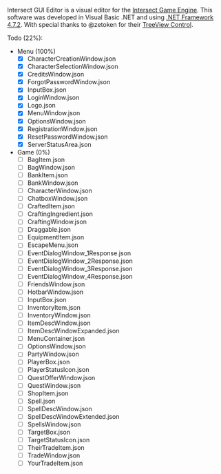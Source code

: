 Intersect GUI Editor is a visual editor for the [Intersect Game Engine](https://www.ascensiongamedev.com). This software was developed in Visual Basic .NET and using [.NET Framework 4.7.2](https://dotnet.microsoft.com/download/dotnet-framework/net472). With special thanks to @zetoken for their [TreeView Control](https://github.com/zetoken/JSon-Editor).

Todo (22%):
- Menu (100%)
  - [x] CharacterCreationWindow.json
  - [x] CharacterSelectionWindow.json
  - [x] CreditsWindow.json
  - [x] ForgotPasswordWindow.json
  - [x] InputBox.json
  - [x] LoginWindow.json
  - [x] Logo.json
  - [x] MenuWindow.json
  - [x] OptionsWindow.json
  - [x] RegistrationWindow.json
  - [x] ResetPasswordWindow.json
  - [x] ServerStatusArea.json
- Game (0%)
  - [ ] BagItem.json
  - [ ] BagWindow.json
  - [ ] BankItem.json
  - [ ] BankWindow.json
  - [ ] CharacterWindow.json
  - [ ] ChatboxWindow.json
  - [ ] CraftedItem.json
  - [ ] CraftingIngredient.json
  - [ ] CraftingWindow.json
  - [ ] Draggable.json
  - [ ] EquipmentItem.json
  - [ ] EscapeMenu.json
  - [ ] EventDialogWindow_1Response.json
  - [ ] EventDialogWindow_2Response.json
  - [ ] EventDialogWindow_3Response.json
  - [ ] EventDialogWindow_4Response.json
  - [ ] FriendsWindow.json
  - [ ] HotbarWindow.json
  - [ ] InputBox.json
  - [ ] InventoryItem.json
  - [ ] InventoryWindow.json
  - [ ] ItemDescWindow.json
  - [ ] ItemDescWindowExpanded.json
  - [ ] MenuContainer.json
  - [ ] OptionsWindow.json
  - [ ] PartyWindow.json
  - [ ] PlayerBox.json
  - [ ] PlayerStatusIcon.json
  - [ ] QuestOfferWindow.json
  - [ ] QuestWindow.json
  - [ ] ShopItem.json
  - [ ] Spell.json
  - [ ] SpellDescWindow.json
  - [ ] SpellDescWindowExtended.json
  - [ ] SpellsWindow.json
  - [ ] TargetBox.json
  - [ ] TargetStatusIcon.json
  - [ ] TheirTradeItem.json
  - [ ] TradeWindow.json
  - [ ] YourTradeItem.json
